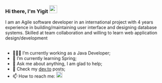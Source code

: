### Hi there, I'm Yigit </a> <img src="https://media.giphy.com/media/hvRJCLFzcasrR4ia7z/giphy.gif" width="25px"> 

I am an Agile software developer in an international project with 4 years experience in building/maintaining user
interface and designing database systems. Skilled at team collaboration and willing to learn web
application design/development
<br /><br />


 - 👨🏻‍💻 I’m currently working as a Java Developer;
 - 🚀 I’m currently learning Spring;
 - 💬 Ask me about anything, I am glad to help;
 - 📝 Check my <a href="https://dev.to/yigi" target="_blank">dev.to</a> posts;
 - 📫 How to reach me:  <a href="https://www.linkedin.com/in/yigiterkal/"><img height="20" src="https://github.com/WaylonWalker/WaylonWalker/blob/main/icon/linkedin.png?raw=true"></a>


